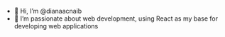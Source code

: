 - 👋 Hi, I’m @dianaacnaib
- 🌱 I’m passionate about web development, using React as my base for developing web applications

<!---
dianaacnaib/dianaacnaib is a ✨ special ✨ repository because its `README.md` (this file) appears on your GitHub profile.
You can click the Preview link to take a look at your changes.
--->
